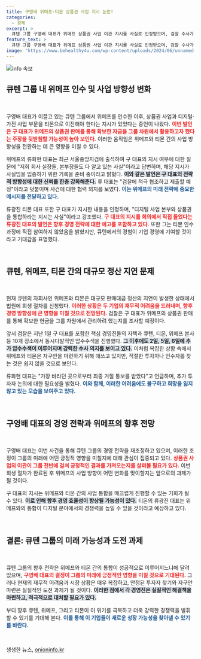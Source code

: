 ```yaml
---
title: 구영배 위메프·티몬 상품권 사업 지시 논란!
categories:
  - 경제
excerpt: >
  큐텐 그룹 구영배 대표가 위메프 상품권 사업 이관 지시를 사실로 인정받으며, 검찰 수사가 급격히 진전되고 있다. 대규모 부채 위기에 처한 위메프와 티몬은 과연 어떤 운명을 맞이할까? 클릭해 깊이 있는 분석을 확인하세요!
feature_text: >
  큐텐 그룹 구영배 대표가 위메프 상품권 사업 이관 지시를 사실로 인정받으며, 검찰 수사가 급격히 진전되고 있다. 대규모 부채 위기에 처한 위메프와 티몬은 과연 어떤 운명을 맞이할까? 클릭해 깊이 있는 분석을 확인하세요!
image: 'https://www.behealthy4u.com/wp-content/uploads/2024/06/unnamed-file.png'
---
```


<p><img src="https://www.behealthy4u.com/wp-content/uploads/2024/06/unnamed-file.png" alt="info 속보" /></p>

<h2 data-ke-size="size26">큐텐 그룹 내 위메프 인수 및 사업 방향성 변화</h2>

<p data-ke-size="size16">&nbsp;</p>

<p>구영배 대표가 이끌고 있는 큐텐 그룹에서 위메프를 인수한 이후, 상품권 사업과 디지털·가전 사업 부문을 티몬으로 이전해야 한다는 지시가 있었다는 증언이 나왔다. <b><span style="color: #ee2323;">이번 발언은 구 대표가 위메프의 상품권 판매를 통해 확보한 자금을 그룹 차원에서 활용하고자 했다는 주장을 뒷받침할 가능성이 높아 보인다.</span></b> 이러한 움직임은 위메프와 티몬 간의 사업 방향성을 전환하는 데 큰 영향을 미칠 수 있다. </p>

<p>위메프의 류화현 대표는 최근 서울중앙지검에 출석하여 구 대표의 지시 여부에 대한 질문에 "저희 회사 실장들, 본부장들도 다 알고 있는 사실"이라고 답변하며, 해당 지시가 사실임을 입증하기 위한 기록을 준비 중이라고 밝혔다. <b><span style="background-color: #21538527;">이와 같은 발언은 구 대표의 전략적 방향성에 대한 신뢰를 한층 강화해준다.</span></b> 류 대표는 "검찰에 적극 협조하고 제출할 예정"이라고 덧붙이며 사건에 대한 협력 의지를 보였다. <b><span style="color: #1a5490;">이는 위메프의 미래 전략에 중요한 메시지를 전달하고 있다.</span></b></p>

<p>류광진 티몬 대표 또한 구 대표가 지시한 내용을 인정하며, "디지털 사업 본부와 상품권을 통합하라는 지시는 사실"이라고 강조했다. <b><span style="color: #ee2323;">구 대표의 지시를 회의에서 직접 들었다는 류광진 대표의 발언은 향후 경영 전략에 대한 예고를 포함하고 있다.</span></b> 또한 그는 티몬 인수 과정에 직접 참여하지 않았음을 밝혔지만, 큐텐에서의 경험이 기업 경영에 기여할 것이라고 기대감을 표명했다. </p>

<p data-ke-size="size16">&nbsp;</p>

<h2 data-ke-size="size26">큐텐, 위메프, 티몬 간의 대규모 정산 지연 문제</h2>

<p data-ke-size="size16">&nbsp;</p>

<p>현재 큐텐의 자회사인 위메프와 티몬은 대규모 판매대금 정산의 지연이 발생한 상태에서 법원에 회생 절차를 신청했다. <b><span style="color: #ee2323;">이러한 상황은 두 기업의 재무적 어려움을 드러내며, 향후 경영 방향성에 큰 영향을 미칠 것으로 전망된다.</span></b> 검찰은 구 대표가 위메프의 상품권 판매를 통해 확보한 현금을 그룹 차원에서 관리하려 했는지를 조사할 예정이다. </p>

<p>앞서 검찰은 지난 1일 구 대표를 포함한 핵심 경영진들의 자택과 큐텐, 티몬, 위메프 본사 등 10개 장소에서 동시다발적인 압수수색을 진행했다. <b><span style="background-color: #21538527;">그 이후에도 2일, 5일, 6일에 추가 압수수색이 이루어지며 강력한 수사 의지를 보이고 있다.</span></b> 이처럼 복잡한 상황 속에서 위메프와 티몬은 자구안을 마련하기 위해 애쓰고 있지만, 적절한 투자자나 인수자를 찾는 것은 쉽지 않을 것으로 보인다. </p>

<p>류화현 대표는 "가장 바라던 곳으로부터 최종 거절 통보를 받았다"고 언급하며, 추가 투자자 논의에 대한 필요성을 밝혔다. <b><span style="color: #1a5490;">이와 함께, 이러한 어려움에도 불구하고 희망을 잃지 않고 있는 모습을 보여주고 있다.</span></b> </p>

<p data-ke-size="size16">&nbsp;</p>

<h2 data-ke-size="size26">구영배 대표의 경영 전략과 위메프의 향후 전망</h2>

<p data-ke-size="size16">&nbsp;</p>

<p>구영배 대표는 이번 사건을 통해 큐텐 그룹의 경영 전략을 재조정하고 있으며, 이러한 조정이 그룹의 미래에 어떤 긍정적 영향을 미칠지에 대해 관심이 집중되고 있다. <b><span style="color: #ee2323;">상품권 사업의 이관이 그룹 전반에 걸쳐 긍정적인 결과를 가져오는지를 살펴볼 필요가 있다.</span></b> 이번 회생 절차가 완료된 후 위메프의 사업 방향이 어떤 변화를 맞이할지는 앞으로의 과제가 될 것이다. </p>

<p>구 대표의 지시는 위메프와 티몬 간의 사업 통합을 매끄럽게 진행할 수 있는 기회가 될 수 있다. <b><span style="background-color: #21538527;">이로 인해 향후 경영 효율성이 향상될 가능성이 있다.</span></b> 티몬의 류광진 대표는 위메프와의 통합이 디지털 분야에서의 경쟁력을 높일 수 있을 것이라고 예상하고 있다. </p>

<p data-ke-size="size16">&nbsp;</p>

<h2 data-ke-size="size26">결론: 큐텐 그룹의 미래 가능성과 도전 과제</h2>

<p data-ke-size="size16">&nbsp;</p>

<p>큐텐 그룹의 향후 전략은 위메프와 티몬 간의 통합이 성공적으로 이루어지느냐에 달려 있으며, <b><span style="color: #ee2323;">구영배 대표의 결정이 그룹의 미래에 긍정적인 영향을 미칠 것으로 기대된다.</span></b> 그러나 현재의 재무적 어려움과 시장 상황은 매우 복잡하고, 안정된 투자자 찾기와 자구안 마련은 실질적인 도전 과제가 될 것이다. <b><span style="background-color: #21538527;">이러한 점에서 각 경영진은 실질적인 해결책을 마련하고, 적극적으로 대처할 필요가 있다.</span></b> </p>

<p>부디 향후 큐텐, 위메프, 그리고 티몬이 이 위기를 극복하고 더욱 강력한 경쟁력을 발휘할 수 있기를 기대해 본다. <b><span style="color: #1a5490;">이를 통해 이 기업들이 새로운 성장 가능성을 찾아낼 수 있기를 바란다.</span></b> </p>

<p data-ke-size="size16">&nbsp;</p>
생생한 뉴스, <a href="https://onioninfo.kr" rel="dofollow">onioninfo.kr</a>


